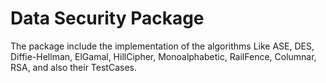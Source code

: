 # Data Security Package
The package include the implementation of the algorithms Like ASE, DES, Diffie-Hellman, ElGamal, HillCipher, Monoalphabetic, RailFence, Columnar, RSA, and also their TestCases.

